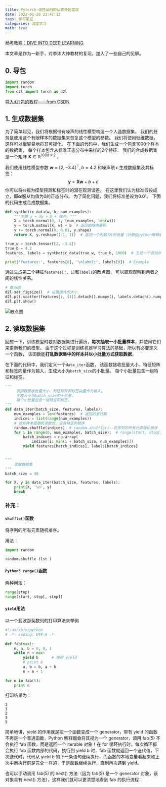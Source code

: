 ```yaml
---
title: Pytorch-线性回归的从零开始实现
date: 2022-01-20 23:47:12
tags: 学习笔记
categories: 深度学习
math: true
---
```


[参考教程：DIVE INTO DEEP LEARNING](https://zh-v2.d2l.ai/chapter_linear-networks/linear-regression-scratch.html)

本文章是作为一新手，对李沐大神教材的复现。加入了一些自己的见解。

## 0. 导包

``` python
import random
import torch
from d2l import torch as d2l
```

[导入`d2l`包的教程——from CSDN](https://blog.csdn.net/scar2016/article/details/115053959)

## 1. 生成数据集

为了简单起见，我们将根据带有噪声的线性模型构造一个人造数据集。 我们的任务是使用这个有限样本的数据集来恢复这个模型的参数。 我们将使用低维数据，这样可以很容易地将其可视化。 在下面的代码中，我们生成一个包含1000个样本的数据集， 每个样本包含从标准正态分布中采样的2个特征。 我们的合成数据集是一个矩阵 $\mathbf{X} \in \mathbb{R}^{1000 \times 2}$ 。

我们使用线性模型参数 $\mathbf{w}=[2,-3.4]^{\top}, b=4.2$ 和噪声项 $\epsilon$ 生成数据集及其标签：
$$
\mathbf{y}=\mathbf{X} \mathbf{w}+b+\epsilon
$$
你可以将ϵϵ视为模型预测和标签时的潜在观测误差。 在这里我们认为标准假设成立，即ϵϵ服从均值为0的正态分布。 为了简化问题，我们将标准差设为0.01。 下面的代码生成合成数据集。

``` python
def synthetic_data(w, b, num_examples):
    """生成 y = Xw + b + 噪声。"""
    X = torch.normal(0, 1, (num_examples, len(w)))
    y = torch.matmul(X, w) + b  # 返回矩阵向量积
    y += torch.normal(0, 0.01, y.shape)
    return X, y.reshape((-1, 1))  # 返回一个列数为1的张量（行数由python解释器决定）

true_w = torch.tensor([2, -3.4])
true_b = 4.2
features, labels = synthetic_data(true_w, true_b, 1000)  # 生成一个含1000个数据的数据集

print('features:', features[0], '\nlabel:', labels[0])  # Example
```

通过生成第二个特征`features[:, 1]`和`labels`的散点图， 可以直观观察到两者之间的线性关系。

``` python
# 散点图
d2l.set_figsize()  # 设置图片的大小
d2l.plt.scatter(features[:, (1)].detach().numpy(), labels.detach().numpy(), 1)
d2l.plt.show()
```

![散点图](image-20220121001356955.png)

## 2. 读取数据集

回想一下，训练模型时要对数据集进行遍历，**每次抽取一小批量样本**，并使用它们来更新我们的模型。 由于这个过程是训练机器学习算法的基础，所以有必要定义一个函数， 该函数能**打乱数据集中的样本并以小批量方式获取数据**。

在下面的代码中，我们定义一个`data_iter`函数， 该函数接收批量大小、特征矩阵和标签向量作为输入，生成大小为`batch_size`的小批量。 每个小批量包含一组特征和标签。

``` python
"""
     该函数接收批量大小、特征矩阵和标签向量作为输入，
     生成大小为batch_size的小批量。
     每个小批量包含一组特征和标签。
"""
def data_iter(batch_size, features, labels):
    num_examples = len(features)  # 返回的是行数
    indices = list(range(num_examples))
    # 这些样本是随机读取的，没有特定的顺序
    random.shuffle(indices)  # random.shuffle()--将序列的所有元素随机排序
    for i in range(0, num_examples, batch_size):  # range(start, stop[, step])
        batch_indices = np.array(
            indices[i: min(i + batch_size, num_examples)])
        yield features[batch_indices], labels[batch_indices]

        
"""
    读取数据集
"""
batch_size = 10

for X, y in data_iter(batch_size, features, labels):
    print(X, '\n', y)
    break
```



### 补充：

#### `shuffle()`函数

将序列的所有元素随机排序。

用法：

``` python
import random

random.shuffle (lst )
```



#### `Python3 range()`函数

两种用法：

``` python
range(stop)
range(start, stop[, step])
```



#### `yield`用法

以一个斐波那契数列的打印算法来举例

``` python
#!/usr/bin/python
# -*- coding: UTF-8 -*-
 
def fab(max): 
    n, a, b = 0, 0, 1 
    while n < max: 
        yield b      # 使用 yield
        # print b 
        a, b = b, a + b 
        n = n + 1
 
for n in fab(5): 
    print n
```

打印结果为：

```
1
1
2
3
5
```

简单地讲，yield 的作用就是把一个函数变成一个 generator，带有 yield 的函数不再是一个普通函数，Python 解释器会将其视为一个 generator，调用 fab(5) 不会执行 fab 函数，而是返回一个 iterable 对象！在 for 循环执行时，每次循环都会执行 fab 函数内部的代码，执行到 yield b 时，fab 函数就返回一个迭代值，下次迭代时，代码从 yield b 的下一条语句继续执行，而函数的本地变量看起来和上次中断执行前是完全一样的，于是函数继续执行，直到再次遇到 yield。

也可以手动调用 fab(5) 的 next() 方法（因为 fab(5) 是一个 generator 对象，该对象具有 next() 方法），这样我们就可以更清楚地看到 fab 的执行流程：
